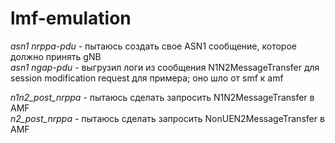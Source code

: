 # lmf-emulation

_asn1 nrppa-pdu_ - пытаюсь создать свое ASN1 сообщение, которое должно принять gNB  
_asn1 ngap-pdu_ - выгрузил логи из сообщения N1N2MessageTransfer для session modification request для примера; оно шло от smf к amf  

_n1n2_post_nrppa_ - пытаюсь сделать запросить N1N2MessageTransfer в AMF  
_n2_post_nrppa_ - пытаюсь сделать запросить NonUEN2MessageTransfer в AMF  
